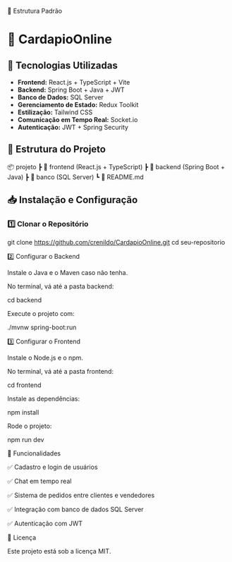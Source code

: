 📌 Estrutura Padrão

# 📌 CardapioOnline

## 🚀 Tecnologias Utilizadas
- **Frontend:** React.js + TypeScript + Vite
- **Backend:** Spring Boot + Java + JWT
- **Banco de Dados:** SQL Server
- **Gerenciamento de Estado:** Redux Toolkit
- **Estilização:** Tailwind CSS
- **Comunicação em Tempo Real:** Socket.io
- **Autenticação:** JWT + Spring Security

## 📂 Estrutura do Projeto


📦 projeto
┣ 📂 frontend  (React.js + TypeScript)
┣ 📂 backend  (Spring Boot + Java)
┣ 📂 banco  (SQL Server)
┗ 📜 README.md


## 📥 Instalação e Configuração

### **1️⃣ Clonar o Repositório**

git clone https://github.com/crenildo/CardapioOnline.git
cd seu-repositorio

2️⃣ Configurar o Backend

Instale o Java e o Maven caso não tenha.

No terminal, vá até a pasta backend:

cd backend

Execute o projeto com:

./mvnw spring-boot:run

3️⃣ Configurar o Frontend

Instale o Node.js e o npm.

No terminal, vá até a pasta frontend:

cd frontend

Instale as dependências:

npm install

Rode o projeto:

npm run dev

📌 Funcionalidades

✅ Cadastro e login de usuários

✅ Chat em tempo real

✅ Sistema de pedidos entre clientes e vendedores

✅ Integração com banco de dados SQL Server

✅ Autenticação com JWT

📜 Licença

Este projeto está sob a licença MIT.

